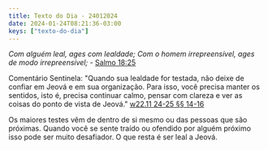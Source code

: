 ```yaml
---
title: Texto do Dia - 24012024
date: 2024-01-24T08:21:36-03:00
keys: ["texto-do-dia"]
---
```


_Com alguém leal, ages com lealdade; Com o homem irrepreensível, ages de modo irrepreensível;_ - [Salmo 18:25](https://www.jw.org/finder?wtlocale=T&pub=nwtsty&srctype=wol&bible=19018025&srcid=share)

Comentário Sentinela: "Quando sua lealdade for testada, não deixe de confiar em Jeová e em sua organização. Para isso, você precisa manter os sentidos, isto é, precisa continuar calmo, pensar com clareza e ver as coisas do ponto de vista de Jeová." [w22.11 24-25 §§ 14-16](https://wol.jw.org/pt/wol/d/r5/lp-t/2022645#h=22:0-26:0)

Os maiores testes vêm de dentro de si mesmo ou das pessoas que são próximas. Quando você se sente traído ou ofendido por alguém próximo isso pode ser muito desafiador. O que resta é ser leal a Jeová.
